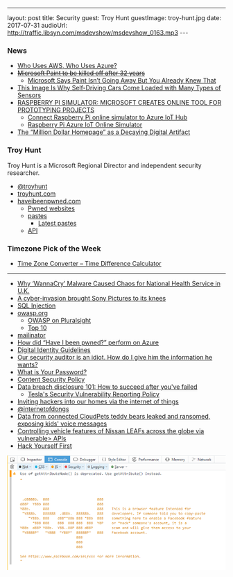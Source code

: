 ---
layout: post
title: Security
guest:  Troy Hunt
guestImage:  troy-hunt.jpg
date: 2017-07-31
audioUrl: http://traffic.libsyn.com/msdevshow/msdevshow_0163.mp3
--- 
 



### News

 - [Who Uses AWS, Who Uses Azure?](https://stackoverflow.blog/2017/07/21/trends-cloud-computing-uses-aws-uses-azure/)
 - ~~[Microsoft Paint to be killed off after 32 years](https://www.theguardian.com/technology/2017/jul/24/microsoft-paint-kill-off-after-32-years-graphics-editing-program)~~
   - [Microsoft Says Paint Isn’t Going Away But You Already Knew That](https://www.thurrott.com/windows/128081/microsoft-says-paint-isnt-going-away-already-knew)
 - [This Image Is Why Self-Driving Cars Come Loaded with Many Types of Sensors](https://www.technologyreview.com/s/608321/this-image-is-why-self-driving-cars-come-loaded-with-many-types-of-sensors/)
 - [RASPBERRY PI SIMULATOR: MICROSOFT CREATES ONLINE TOOL FOR PROTOTYPING PROJECTS](https://www.raspberrypi.org/magpi/raspberry-pi-simulator-prototype-projects-online/)
   - [Connect Raspberry Pi online simulator to Azure IoT Hub ](https://docs.microsoft.com/en-gb/azure/iot-hub/iot-hub-raspberry-pi-web-simulator-get-started)
   - [Raspberry Pi Azure IoT Online Simulator](https://azure-samples.github.io/raspberry-pi-web-simulator/)
 - [The “Million Dollar Homepage” as a Decaying Digital Artifact](https://lil.law.harvard.edu/blog/2017/07/21/a-million-squandered-the-million-dollar-homepage-as-a-decaying-digital-artifact/)

### Troy Hunt

Troy Hunt is a Microsoft Regional Director and independent security researcher.

-   [@troyhunt](https://twitter.com/troyhunt)
-   [troyhunt.com](https://www.troyhunt.com/)
-   [haveibeenpwned.com](https://haveibeenpwned.com/)
    -   [Pwned websites](https://haveibeenpwned.com/PwnedWebsites)
    -   [pastes](https://haveibeenpwned.com/Pastes)
        -   [Latest pastes](https://haveibeenpwned.com/Pastes/Latest)
    -   [API](https://haveibeenpwned.com/API/v2)

### Timezone Pick of the Week

 - [Time Zone Converter – Time Difference Calculator](https://www.timeanddate.com/worldclock/converter.html?iso=20170724T220000&p1=1244&p2=1490&p3=831)

----------------------------------------------------------------------

 - [Why ‘WannaCry’ Malware Caused Chaos for National Health Service in U.K.](http://www.nbcnews.com/news/world/why-wannacry-malware-caused-chaos-national-health-service-u-k-n760126)
 - [A cyber-invasion brought Sony Pictures to its knees](http://fortune.com/sony-hack-part-1/)
 - [SQL Injection](https://www.w3schools.com/sql/sql_injection.asp)
 - [owasp.org](https://www.owasp.org)
    -   [OWASP on Pluralsight](https://www.pluralsight.com/courses/web-security-owasp-top10-big-picture)
    -   [Top 10](https://www.owasp.org/index.php/Category:OWASP_Top_Ten_Project#tab=OWASP_Top_10_for_2017_Release_Candidate)
 - [mailinator](https://www.mailinator.com/)
 - [How did “Have I been pwned?” perform on Azure](https://www.troyhunt.com/how-did-have-i-been-pwned-perform-on/)
 - [Digital Identity Guidelines](https://pages.nist.gov/800-63-3/)
 - [Our security auditor is an idiot. How do I give him the information he wants?](https://serverfault.com/questions/293217/our-security-auditor-is-an-idiot-how-do-i-give-him-the-information-he-wants)
 - [What is Your Password?](https://www.youtube.com/watch?v=opRMrEfAIiI)
 - [Content Security Policy](https://content-security-policy.com/)
 - [Data breach disclosure 101: How to succeed after you've failed](https://www.troyhunt.com/data-breach-disclosure-101-how-to-succeed-after-youve-failed/)
    -   [Tesla's Security Vulnerability Reporting Policy](https://www.tesla.com/about/legal#security-vulnerability-reporting-policy)
 - [Inviting hackers into our homes via the internet of things](https://www.troyhunt.com/inviting-hackers-into-our-homes-via/)
 - [@internetofdongs](https://twitter.com/internetofdongs)
 - [Data from connected CloudPets teddy bears leaked and ransomed, exposing kids' voice messages](https://www.troyhunt.com/data-from-connected-cloudpets-teddy-bears-leaked-and-ransomed-exposing-kids-voice-messages/)
 - [Controlling vehicle features of Nissan LEAFs across the globe via vulnerable> APIs](https://www.troyhunt.com/controlling-vehicle-features-of-nissan/)
 - [Hack Yourself First](http://hackyourselffirst.troyhunt.com/)

![Facebook console](facebookconsole.png)